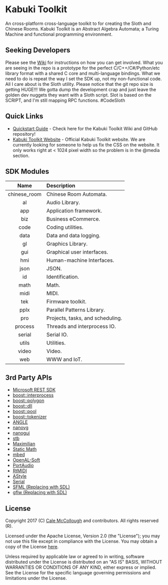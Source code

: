 # Kabuki Toolkit
An cross-platform cross-language toolkit to for creating the Sloth and
Chinese Rooms. Kabuki Toolkit is an Abstract Algebra Automata; a Turing 
Machine and functional programming environment.

## Seeking Developers
Please see the [Wiki](https://github.com/kabuki-toolkit/kabuki_toolkit/wiki) 
for instructions on how you can get involved. What you are seeing in the repo 
is a  prototype for the perfect C/C++/C#/Python/etc library format with a 
shared C core and multi-language bindings. What we need to do is repeat the 
way I set the SDK up, not my non-functional code. All I care about is the 
Sloth utility. Please notice that the git repo size is getting HUGE!!! We 
gotta dump the development crap and just leave the golden dev nuggets they 
want with a Sloth script. Slot is based on the SCRIPT, and I'm still mapping 
RPC functions. #CodeSloth

## Quick Links
* [Quickstart Guide](https://github.com/Kabuki-Toolkit/Kabuki_Toolkit/wiki/Quickstart-Guide.md) -
    Check here for the Kabuki Toolkit Wiki and GitHub repository!
* [Kabuki Toolkit Website](https://kabuki-toolkit.github.io/) - Official Kabuki Toolkit website. We are currently looking for someone to help us fix the CSS on the website. It only works right at < 1024 pixel width so the problem is in the @media section.

## SDK Modules
| Name         | Description  |
|:------------:|:-------------|
| chinese_room | Chinese Room Automata.|
| al           | Audio Library.|
| app          | Application framework.|
| biz          | Business eCommerce.|
| code         | Coding utilities.|
| data         | Data and data logging.|
| gl           | Graphics Library.|
| gui          | Graphical user interfaces.|
| hmi          | Human-machine Interfaces.|
| json         | JSON.|
| id           | Identification.|
| math         | Math.|
| midi         | MIDI.|
| tek          | Firmware toolkit.|
| pplx         | Parallel Patterns Library.|
| pro          | Projects, tasks, and scheduling.|
| process      | Threads and interprocess IO.|
| serial       | Serial IO.|
| utils        | Utilities.|
| video        | Video.|
| web          | WWW and IoT.|

## 3rd Party APIs
* [Microsoft REST SDK](https://github.com/Microsoft/cpprestsdk)
* [boost::interprocess](http://www.boost.org/)
* [boost::polygon](http://www.boost.org/)
* [boost::dll](http://www.boost.org/)
* [boost::pool](http://www.boost.org/)
* [boost::tokenizer](http://www.boost.org/)
* [ANGLE](https://github.com/google/angle)
* [nanovg](https://github.com/memononen/nanovg)
* [nanogui](https://github.com/wjakob/nanogui)
* [stb](https://github.com/nothings/stb)
* [Maximilian](https://github.com/micknoise/Maximilian)
* [Static Math](https://github.com/Morwenn/static_math)
* [mbed](https://www.mbed.com/en/)
* [OpenAL-Soft](https://github.com/kcat/openal-soft)
* [PortAudio](http://www.portaudio.com/)
* [RtMIDI](https://github.com/thestk/rtmidi)
* [AStyle](http://astyle.sourceforge.net/)
* [Serial](https://github.com/wjwwood/serial)
* [SFML (Replacing with SDL)](https://www.sfml-dev.org/)
* [gflw (Replacing with SDL)](http://www.glfw.org/)

## License
Copyright 2017 (C) [Cale McCollough](mailto:calemccollough@gmail.com) and contributors. All rights reserved (R).

Licensed under the Apache License, Version 2.0 (the "License"); you may not use this file except in compliance with the License. You may obtain a copy of the License [here](http://www.apache.org/licenses/LICENSE-2.0).

Unless required by applicable law or agreed to in writing, software distributed under the License is distributed on an "AS IS" BASIS, WITHOUT WARRANTIES OR CONDITIONS OF ANY KIND, either express or implied. See the License for the specific language governing permissions and limitations under the License.
